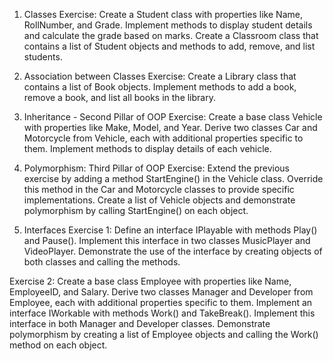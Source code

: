 1. Classes
Exercise: Create a Student class with properties like Name, RollNumber, and Grade. Implement methods to display student details and calculate the grade based on marks. Create a Classroom class that contains a list of Student objects and methods to add, remove, and list students.

2. Association between Classes
Exercise: Create a Library class that contains a list of Book objects. Implement methods to add a book, remove a book, and list all books in the library.

3. Inheritance - Second Pillar of OOP
Exercise: Create a base class Vehicle with properties like Make, Model, and Year. Derive two classes Car and Motorcycle from Vehicle, each with additional properties specific to them. Implement methods to display details of each vehicle.

4. Polymorphism: Third Pillar of OOP
Exercise: Extend the previous exercise by adding a method StartEngine() in the Vehicle class. Override this method in the Car and Motorcycle classes to provide specific implementations. Create a list of Vehicle objects and demonstrate polymorphism by calling StartEngine() on each object.

5. Interfaces
Exercise 1: Define an interface IPlayable with methods Play() and Pause(). Implement this interface in two classes MusicPlayer and VideoPlayer. Demonstrate the use of the interface by creating objects of both classes and calling the methods.

Exercise 2: Create a base class Employee with properties like Name, EmployeeID, and Salary. Derive two classes Manager and Developer from Employee, each with additional properties specific to them. Implement an interface IWorkable with methods Work() and TakeBreak(). Implement this interface in both Manager and Developer classes. Demonstrate polymorphism by creating a list of Employee objects and calling the Work() method on each object.